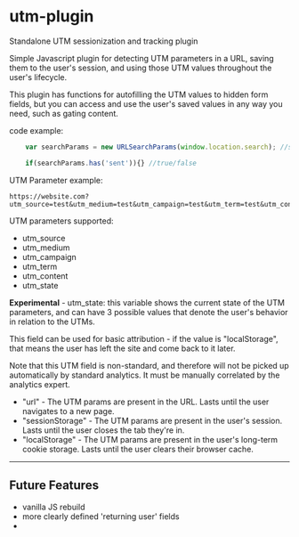# utm-plugin
Standalone UTM sessionization and tracking plugin

Simple Javascript plugin for detecting UTM parameters in a URL, saving them to the user's session, and using those UTM values throughout the user's lifecycle.

This plugin has functions for autofilling the UTM values to hidden form fields, but you can access and use the user's saved values in any way you need, such as gating content.

code example:
```javascript
	var searchParams = new URLSearchParams(window.location.search); //store as var

	if(searchParams.has('sent')){} //true/false
```

UTM Parameter example:
```
https://website.com?utm_source=test&utm_medium=test&utm_campaign=test&utm_term=test&utm_content=test
```

UTM parameters supported:
- utm_source
- utm_medium
- utm_campaign
- utm_term
- utm_content
- utm_state

**Experimental** - utm_state: this variable shows the current state of the UTM parameters, and can have 3 possible values that denote the user's behavior in relation to the UTMs.

This field can be used for basic attribution - if the value is "localStorage", that means the user has left the site and come back to it later.   

Note that this UTM field is non-standard, and therefore will not be picked up automatically by standard analytics.  It must be manually correlated by the analytics expert.

- "url" - The UTM params are present in the URL.  Lasts until the user navigates to a new page.
- "sessionStorage" - The UTM params are present in the user's session.  Lasts until the user closes the tab they're in.
- "localStorage" - The UTM params are present in the user's long-term cookie storage.  Lasts until the user clears their browser cache.


---

## Future Features
- vanilla JS rebuild
- more clearly defined 'returning user' fields
- 